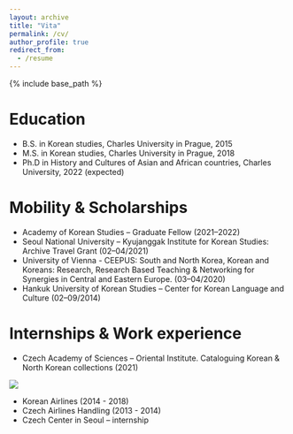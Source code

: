 ```yaml
---
layout: archive
title: "Vita"
permalink: /cv/
author_profile: true
redirect_from:
  - /resume
---
```


{% include base_path %}

Education
======
* B.S. in Korean studies, Charles University in Prague, 2015
* M.S. in Korean studies, Charles University in Prague, 2018
* Ph.D in History and Cultures of Asian and African countries, Charles University, 2022 (expected)

Mobility & Scholarships
======
* Academy of Korean Studies – Graduate Fellow (2021–2022)
* Seoul National University – Kyujanggak Institute for Korean Studies: Archive Travel Grant (02–04/2021)
* University of Vienna -  CEEPUS: South and North Korea, Korean and Koreans: Research, Research Based Teaching & Networking for Synergies in Central and Eastern Europe. (03–04/2020)
* Hankuk University of Korean Studies – Center for Korean Language and Culture (02–09/2014)

Internships & Work experience
======
* Czech Academy of Sciences – Oriental Institute. Cataloguing Korean & North Korean collections (2021)

<img src="/Users/honza/Library/Mobile Documents/com~apple~CloudDocs/PhD research/GitHub page/lukaskubik.github.io/images/DSCF0648.jpeg"> 

* Korean Airlines (2014 - 2018)
* Czech Airlines Handling (2013 - 2014)
* Czech Center in Seoul – internship
